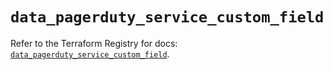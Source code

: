 # `data_pagerduty_service_custom_field`

Refer to the Terraform Registry for docs: [`data_pagerduty_service_custom_field`](https://registry.terraform.io/providers/pagerduty/pagerduty/3.30.0/docs/data-sources/service_custom_field).
